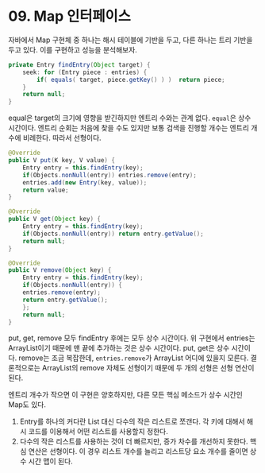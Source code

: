 # 09. Map 인터페이스

자바에서 Map 구현체 중 하나는 해시 테이블에 기반을 두고, 다른 하나는 트리 기반을 두고 있다. 이를 구현하고 성능을 분석해보자.

```java
private Entry findEntry(Object target) {
    seek: for (Entry piece : entries) {
        if( equals( target, piece.getKey() ) )  return piece;
    }
    return null;
}
```
equal은 target의 크기에 영향을 받긴하지만 엔트리 수와는 관계 없다. `equal`은 상수 시간이다.
엔트리 순회는 처음에 찾을 수도 있지만 보통 검색을 진행할 개수는 엔트리 개수에 비례한다.
따라서 선형이다.

```java
@Override
public V put(K key, V value) {
    Entry entry = this.findEntry(key);
    if(Objects.nonNull(entry)) entries.remove(entry);
    entries.add(new Entry(key, value));
    return value;
}

@Override
public V get(Object key) {
    Entry entry = this.findEntry(key);
    if(Objects.nonNull(entry)) return entry.getValue();
    return null;
}

@Override
public V remove(Object key) {
    Entry entry = this.findEntry(key);
    if(Objects.nonNull(entry)) {
    entries.remove(entry);
    return entry.getValue();
    };
    return null;
}
```
put, get, remove 모두 findEntry 후에는 모두 상수 시간이다. 위 구현에서 entries는 ArrayList이기 때문에 맨 끝에 추가하는 것은 상수 시간이다.
put, get은 상수 시간이다. remove는 조금 복잡한데, `entries.remove`가 ArrayList 어디에 있을지 모른다. 결론적으로는 ArrayList의 remove 자체도
선형이기 때문에 두 개의 선형은 선형 연산이 된다. 

엔트리 개수가 작으면 이 구현은 양호하지만, 다른 모든 핵심 메소드가 상수 시간인 Map도 있다.

1. Entry를 하나의 커다란 List 대신 다수의 작은 리스트로 쪼갠다. 각 키에 대해서 해시 코드를 이용해서 어떤 리스트를 사용할지 정한다.
2. 다수의 작은 리스트를 사용하는 것이 더 빠르지만, 증가 차수를 개선하지 못한다. 핵심 연산은 선형이다. 이 경우 리스트 개수를 늘리고 리스트당 요소 개수를 줄이면
상수 시간 맵이 된다. 
